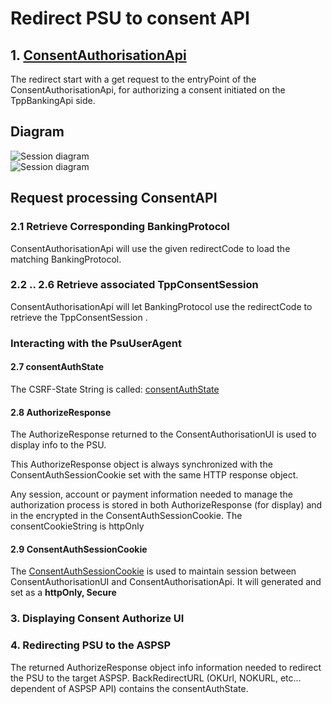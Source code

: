 # Redirect PSU to consent API

## 1. [ConsentAuthorisationApi](dictionary.md#ConsentAuthorisationApi)
The redirect start with a get request to the entryPoint of the ConsentAuthorisationApi, for authorizing a consent initiated on the TppBankingApi side.

## Diagram
![Session diagram](http://www.plantuml.com/plantuml/proxy?src=https://raw.githubusercontent.com/adorsys/open-banking-gateway/gh-pages/docs/architecture/diagrams/useCases/5-redirectPsuToConsentAPI.puml&fmt=svg&vvv=1&sanitize=true)  
![Session diagram](https://dg0lden.github.io/mkdocs-demo/architecture/diagrams/useCases/5-redirectPsuToConsentAPI.png)

## Request processing ConsentAPI

### 2.1 Retrieve Corresponding BankingProtocol
ConsentAuthorisationApi will use the given redirectCode to load the matching BankingProtocol.

### 2.2 .. 2.6 Retrieve associated TppConsentSession
ConsentAuthorisationApi will let BankingProtocol use the redirectCode to retrieve the TppConsentSession
.
### Interacting with the PsuUserAgent

#### 2.7 consentAuthState
The CSRF-State String is called: [consentAuthState](dictionary.md#consentAuthState)

#### 2.8 AuthorizeResponse
The AuthorizeResponse returned to the ConsentAuthorisationUI is used to display info to the PSU.

This AuthorizeResponse object is always synchronized with the ConsentAuthSessionCookie set with the same HTTP response object.

Any session, account or payment information needed to manage the authorization process is stored in both AuthorizeResponse (for display) and in the encrypted in the ConsentAuthSessionCookie.
The consentCookieString is httpOnly

#### 2.9 ConsentAuthSessionCookie
The [ConsentAuthSessionCookie](dictionary.md#ConsentAuthSessionCookie) is used to maintain session between ConsentAuthorisationUI and ConsentAuthorisationApi. It will generated and set as a __httpOnly, Secure__

### 3. Displaying Consent Authorize UI

### 4. Redirecting PSU to the ASPSP
The returned AuthorizeResponse object info information needed to redirect the PSU to the target ASPSP.
BackRedirectURL (OKUrl, NOKURL, etc... dependent of ASPSP API) contains the consentAuthState.
